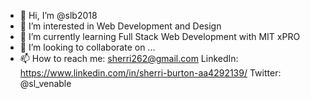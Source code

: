 - 👋 Hi, I’m @slb2018
- 👀 I’m interested in Web Development and Design
- 🌱 I’m currently learning Full Stack Web Development with MIT xPRO
- 💞️ I’m looking to collaborate on ...
- 📫 How to reach me: 
      sherri262@gmail.com
      LinkedIn: https://www.linkedin.com/in/sherri-burton-aa4292139/
      Twitter: @sl_venable

<!---
slb2018/slb2018 is a ✨ special ✨ repository because its `README.md` (this file) appears on your GitHub profile.
You can click the Preview link to take a look at your changes.
--->
